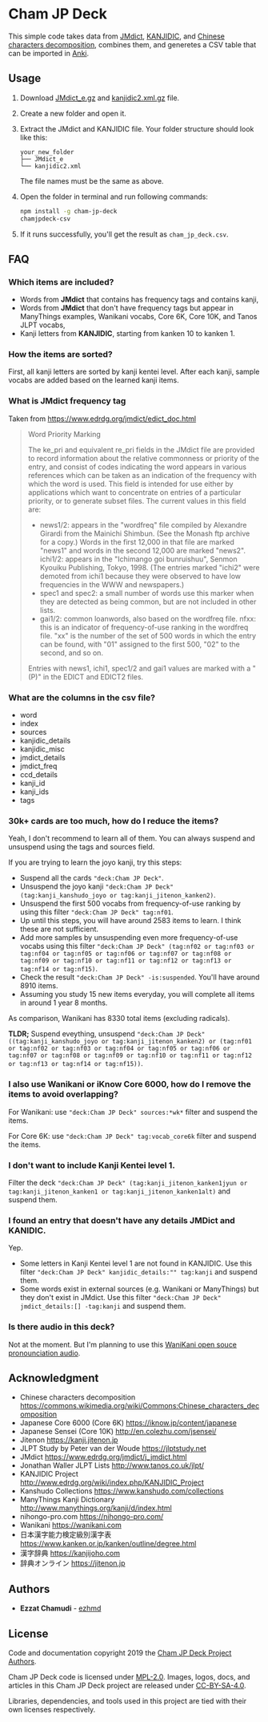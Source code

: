 
# Cham JP Deck

This simple code takes data from [JMdict](https://www.edrdg.org/jmdict/j_jmdict.html), [KANJIDIC](http://www.edrdg.org/wiki/index.php/KANJIDIC_Project), and [Chinese characters decomposition](https://commons.wikimedia.org/wiki/Commons:Chinese_characters_decomposition), combines them, and generetes a CSV table that can be imported in [Anki](https://apps.ankiweb.net).

## Usage

1. Download [JMdict_e.gz](https://www.edrdg.org/jmdict/edict_doc.html) and [kanjidic2.xml.gz](http://www.edrdg.org/wiki/index.php/KANJIDIC_Project) file.

1. Create a new folder and open it.

1. Extract the JMdict and KANJIDIC file. Your folder structure should look like this:

    ```
    your_new_folder
    ├── JMdict_e
    └── kanjidic2.xml
    ```

    The file names must be the same as above.

1. Open the folder in terminal and run following commands:

    ```sh
    npm install -g cham-jp-deck
    chamjpdeck-csv
    ```

1. If it runs successfully, you'll get the result as `cham_jp_deck.csv`.

## FAQ

### Which items are included?

- Words from **JMdict** that contains has frequency tags and contains kanji,
- Words from **JMdict** that don't have frequency tags but appear in ManyThings examples, Wanikani vocabs, Core 6K, Core 10K, and Tanos JLPT vocabs, 
- Kanji letters from **KANJIDIC**, starting from kanken 10 to kanken 1.

### How the items are sorted?

First, all kanji letters are sorted by kanji kentei level. After each kanji, sample vocabs are added based on the learned kanji items.

### What is JMdict frequency tag

Taken from https://www.edrdg.org/jmdict/edict_doc.html

> Word Priority Marking
> 
> The ke_pri and equivalent re_pri fields in the JMdict file are provided to record information about the relative commonness or priority of the entry, and consist of codes indicating the word appears in various references which can be taken as an indication of the frequency with which the word is used. This field is intended for use either by applications which want to concentrate on entries of a particular priority, or to generate subset files. The current values in this field are:
> 
> - news1/2: appears in the "wordfreq" file compiled by Alexandre Girardi from the Mainichi Shimbun. (See the Monash ftp archive for a copy.) Words in the first 12,000 in that file are marked "news1" and words in the second 12,000 are marked "news2".
> ichi1/2: appears in the "Ichimango goi bunruishuu", Senmon Kyouiku Publishing, Tokyo, 1998. (The entries marked "ichi2" were demoted from ichi1 because they were observed to have low frequencies in the WWW and newspapers.)
> - spec1 and spec2: a small number of words use this marker when they are detected as being common, but are not included in other lists.
> - gai1/2: common loanwords, also based on the wordfreq file.
> nfxx: this is an indicator of frequency-of-use ranking in the wordfreq file. "xx" is the number of the set of 500 words in which the entry can be found, with "01" assigned to the first 500, "02" to the second, and so on.
> 
> Entries with news1, ichi1, spec1/2 and gai1 values are marked with a "(P)" in the EDICT and EDICT2 files.

### What are the columns in the csv file?

- word
- index
- sources
- kanjidic_details
- kanjidic_misc
- jmdict_details
- jmdict_freq
- ccd_details
- kanji_id
- kanji_ids
- tags

### 30k+ cards are too much, how do I reduce the items?

Yeah, I don't recommend to learn all of them. You can always suspend and unsuspend using the tags and sources field.

If you are trying to learn the joyo kanji, try this steps:
- Suspend all the cards `"deck:Cham JP Deck"`.
- Unsuspend the joyo kanji `"deck:Cham JP Deck" (tag:kanji_kanshudo_joyo or tag:kanji_jitenon_kanken2)`.
- Unsuspend the first 500 vocabs from frequency-of-use ranking by using this filter `"deck:Cham JP Deck" tag:nf01`.
- Up until this steps, you will have around 2583 items to learn. I think these are not sufficient. 
- Add more samples by unsuspending even more frequency-of-use vocabs using this filter `"deck:Cham JP Deck" (tag:nf02 or tag:nf03 or tag:nf04 or tag:nf05 or tag:nf06 or tag:nf07 or tag:nf08 or tag:nf09 or tag:nf10 or tag:nf11 or tag:nf12 or tag:nf13 or tag:nf14 or tag:nf15)`.
- Check the result `"deck:Cham JP Deck" -is:suspended`. You'll have around 8910 items.
- Assuming you study 15 new items everyday, you will complete all items in around 1 year 8 months.

As comparison, Wanikani has 8330 total items (excluding radicals).

**TLDR;** Suspend eveything, unsuspend `"deck:Cham JP Deck" ((tag:kanji_kanshudo_joyo or tag:kanji_jitenon_kanken2) or (tag:nf01 or tag:nf02 or tag:nf03 or tag:nf04 or tag:nf05 or tag:nf06 or tag:nf07 or tag:nf08 or tag:nf09 or tag:nf10 or tag:nf11 or tag:nf12 or tag:nf13 or tag:nf14 or tag:nf15))`.

### I also use Wanikani or iKnow Core 6000, how do I remove the items to avoid overlapping? 

For Wanikani: use `"deck:Cham JP Deck" sources:*wk*` filter and suspend the items.

For Core 6K: use `"deck:Cham JP Deck" tag:vocab_core6k` filter and suspend the items.

### I don't want to include Kanji Kentei level 1.

Filter the deck `"deck:Cham JP Deck" (tag:kanji_jitenon_kanken1jyun or tag:kanji_jitenon_kanken1 or tag:kanji_jitenon_kanken1alt)` and suspend them.

### I found an entry that doesn't have any details JMDict and KANIDIC.

Yep.

- Some letters in Kanji Kentei level 1 are not found in KANJIDIC. Use this filter `"deck:Cham JP Deck" kanjidic_details:"" tag:kanji` and suspend them.
- Some words exist in external sources (e.g. Wanikani or ManyThings) but they don't exist in JMdict. Use this filter `"deck:Cham JP Deck" jmdict_details:[] -tag:kanji` and suspend them.

### Is there audio in this deck? 

Not at the moment. But I'm planning to use this [WaniKani open souce pronounciation audio](https://github.com/tofugu/japanese-vocabulary-pronunciation-audio).

## Acknowledgment

- Chinese characters decomposition https://commons.wikimedia.org/wiki/Commons:Chinese_characters_decomposition
- Japanese Core 6000 (Core 6K) https://iknow.jp/content/japanese
- Japanese Sensei (Core 10K) http://en.colezhu.com/jsensei/
- Jitenon https://kanji.jitenon.jp
- JLPT Study by Peter van der Woude https://jlptstudy.net
- JMdict https://www.edrdg.org/jmdict/j_jmdict.html
- Jonathan Waller JLPT Lists http://www.tanos.co.uk/jlpt/
- KANJIDIC Project http://www.edrdg.org/wiki/index.php/KANJIDIC_Project
- Kanshudo Collections https://www.kanshudo.com/collections
- ManyThings Kanji Dictionary http://www.manythings.org/kanji/d/index.html
- nihongo-pro.com https://nihongo-pro.com/
- Wanikani https://wanikani.com
- 日本漢字能力検定級別漢字表 https://www.kanken.or.jp/kanken/outline/degree.html
- 漢字辞典 https://kanjijoho.com
- 辞典オンライン https://jitenon.jp

## Authors

* **Ezzat Chamudi** - [ezhmd](https://github.com/ezhmd)

## License

Code and documentation copyright 2019 the [Cham JP Deck Project Authors](https://github.com/ezhmd/cham-jp-deck/graphs/contributors). 

Cham JP Deck code is licensed under [MPL-2.0](https://www.mozilla.org/en-US/MPL/2.0/). Images, logos, docs, and articles in this Cham JP Deck project are released under [CC-BY-SA-4.0](https://creativecommons.org/licenses/by-sa/4.0/legalcode).

Libraries, dependencies, and tools used in this project are tied with their own licenses respectively.